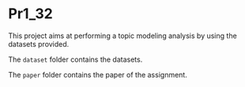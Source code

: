 # Pr1_32

This project aims at performing a topic modeling analysis by using the datasets provided.

The `dataset` folder contains the datasets.

The `paper` folder contains the paper of the assignment.
